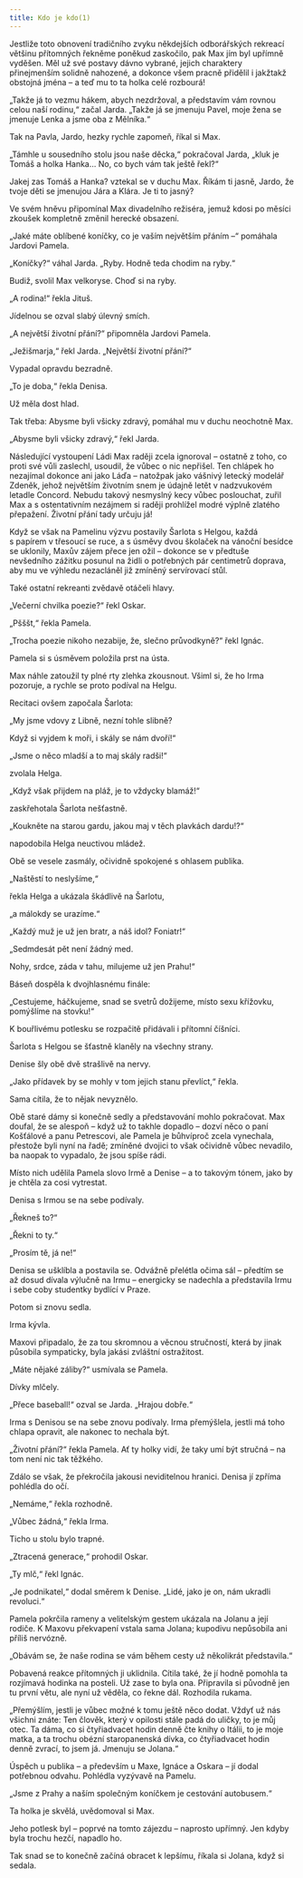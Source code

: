 ```yaml
---
title: Kdo je kdo(1)
---
```


Jestliže toto obnovení tradičního zvyku někdejších odborářských rekreací většinu přítomných řekněme poněkud zaskočilo, pak Max jím byl upřímně vyděšen. Měl už své postavy dávno vybrané, jejich charaktery přinejmenším solidně nahozené, a dokonce všem pracně přidělil i jakžtakž obstojná jména – a teď mu to ta holka celé rozbourá!

  

„Takže já to vezmu hákem, abych nezdržoval, a představím vám rovnou celou naší rodinu,“ začal Jarda. „Takže já se jmenuju Pavel, moje žena se jmenuje Lenka a jsme oba z Mělníka.“

Tak na Pavla, Jardo, hezky rychle zapomeň, říkal si Max.

„Támhle u sousedního stolu jsou naše děcka,“ pokračoval Jarda, „kluk je Tomáš a holka Hanka… No, co bych vám tak ještě řekl?“

Jakej zas Tomáš a Hanka? vztekal se v duchu Max. Říkám ti jasně, Jardo, že tvoje děti se jmenujou Jára a Klára. Je ti to jasný?

Ve svém hněvu připomínal Max divadelního režiséra, jemuž kdosi po měsíci zkoušek kompletně změnil herecké obsazení.

„Jaké máte oblíbené koníčky, co je vaším největším přáním –“ pomáhala Jardovi Pamela.

„Koníčky?“ váhal Jarda. „Ryby. Hodně teda chodim na ryby.“

Budiž, svolil Max velkoryse. Choď si na ryby.

„A rodina!“ řekla Jituš.

Jídelnou se ozval slabý úlevný smích.

„A největší životní přání?“ připomněla Jardovi Pamela.

„Ježišmarja,“ řekl Jarda. „Největší životní přání?“

Vypadal opravdu bezradně.

„To je doba,“ řekla Denisa.

Už měla dost hlad.

Tak třeba: Abysme byli všicky zdravý, pomáhal mu v duchu neochotně Max.

„Abysme byli všicky zdravý,“ řekl Jarda.

Následující vystoupení Ládi Max raději zcela ignoroval – ostatně z toho, co proti své vůli zaslechl, usoudil, že vůbec o nic nepřišel. Ten chlápek ho nezajímal dokonce ani jako Láďa – natožpak jako vášnivý letecký modelář Zdeněk, jehož největším životním snem je údajně letět v nadzvukovém letadle Concord. Nebudu takový nesmyslný kecy vůbec poslouchat, zuřil Max a s ostentativním nezájmem si raději prohlížel modré výplně zlatého přepažení. Životní přání tady určuju já!

Když se však na Pamelinu výzvu postavily Šarlota s Helgou, každá s papírem v třesoucí se ruce, a s úsměvy dvou školaček na vánoční besídce se uklonily, Maxův zájem přece jen ožil – dokonce se v předtuše nevšedního zážitku posunul na židli o potřebných pár centimetrů doprava, aby mu ve výhledu nezacláněl již zmíněný servírovací stůl.

Také ostatní rekreanti zvědavě otáčeli hlavy.

„Večerní chvilka poezie?“ řekl Oskar.

„Pšššt,“ řekla Pamela.

„Trocha poezie nikoho nezabije, že, slečno průvodkyně?“ řekl Ignác.

Pamela si s úsměvem položila prst na ústa.

Max náhle zatoužil ty plné rty zlehka zkousnout. Všiml si, že ho Irma pozoruje, a rychle se proto podíval na Helgu.

Recitaci ovšem započala Šarlota:

„My jsme vdovy z Libně, nezní tohle slibně?

Když si vyjdem k moři, i skály se nám dvoří!“

„Jsme o něco mladší a to maj skály radši!“

zvolala Helga.

„Když však přijdem na pláž, je to vždycky blamáž!“

zaskřehotala Šarlota nešťastně.

„Koukněte na starou gardu, jakou maj v těch plavkách dardu!?“

napodobila Helga neuctivou mládež.

Obě se vesele zasmály, očividně spokojené s ohlasem publika.

„Naštěstí to neslyšíme,“

řekla Helga a ukázala škádlivě na Šarlotu,

„a málokdy se urazíme.“

„Každý muž je už jen bratr, a náš idol? Foniatr!“

„Sedmdesát pět není žádný med.

Nohy, srdce, záda v tahu, milujeme už jen Prahu!“

Báseň dospěla k dvojhlasnému finále:

„Cestujeme, háčkujeme, snad se svetrů dožijeme, místo sexu křížovku, pomýšlíme na stovku!“

K bouřlivému potlesku se rozpačitě přidávali i přítomní číšníci.

Šarlota s Helgou se šťastně klaněly na všechny strany.

Denise šly obě dvě strašlivě na nervy.

„Jako přídavek by se mohly v tom jejich stanu převlíct,“ řekla.

Sama cítila, že to nějak nevyznělo.

Obě staré dámy si konečně sedly a představování mohlo pokračovat. Max doufal, že se alespoň – když už to takhle dopadlo – dozví něco o paní Košťálové a panu Petrescovi, ale Pamela je bůhvíproč zcela vynechala, přestože byli nyní na řadě; zmíněné dvojici to však očividně vůbec nevadilo, ba naopak to vypadalo, že jsou spíše rádi.

Místo nich udělila Pamela slovo Irmě a Denise – a to takovým tónem, jako by je chtěla za cosi vytrestat.

Denisa s Irmou se na sebe podívaly.

„Řekneš to?“

„Řekni to ty.“

„Prosím tě, já ne!“

Denisa se ušklíbla a postavila se. Odvážně přelétla očima sál – předtím se až dosud dívala výlučně na Irmu – energicky se nadechla a představila Irmu i sebe coby studentky bydlící v Praze.

Potom si znovu sedla.

Irma kývla.

Maxovi připadalo, že za tou skromnou a věcnou stručností, která by jinak působila sympaticky, byla jakási zvláštní ostražitost.

„Máte nějaké záliby?“ usmívala se Pamela.

Dívky mlčely.

„Přece baseball!“ ozval se Jarda. „Hrajou dobře.“

Irma s Denisou se na sebe znovu podívaly. Irma přemýšlela, jestli má toho chlapa opravit, ale nakonec to nechala být.

„Životní přání?“ řekla Pamela. Ať ty holky vidí, že taky umí být stručná – na tom není nic tak těžkého.

Zdálo se však, že překročila jakousi neviditelnou hranici. Denisa jí zpříma pohlédla do očí.

„Nemáme,“ řekla rozhodně.

„Vůbec žádná,“ řekla Irma.

Ticho u stolu bylo trapné.

„Ztracená generace,“ prohodil Oskar.

„Ty mlč,“ řekl Ignác.

„Je podnikatel,“ dodal směrem k Denise. „Lidé, jako je on, nám ukradli revoluci.“

Pamela pokrčila rameny a velitelským gestem ukázala na Jolanu a její rodiče. K Maxovu překvapení vstala sama Jolana; kupodivu nepůsobila ani příliš nervózně.

„Obávám se, že naše rodina se vám během cesty už několikrát představila.“

Pobavená reakce přítomných ji uklidnila. Cítila také, že jí hodně pomohla ta rozjímavá hodinka na posteli. Už zase to byla ona. Připravila si původně jen tu první větu, ale nyní už věděla, co řekne dál. Rozhodila rukama.

„Přemýšlím, jestli je vůbec možné k tomu ještě něco dodat. Vždyť už nás všichni znáte: Ten člověk, který v opilosti stále padá do uličky, to je můj otec. Ta dáma, co si čtyřiadvacet hodin denně čte knihy o Itálii, to je moje matka, a ta trochu obézní staropanenská dívka, co čtyřiadvacet hodin denně zvrací, to jsem já. Jmenuju se Jolana.“

Úspěch u publika – a především u Maxe, Ignáce a Oskara – jí dodal potřebnou odvahu. Pohlédla vyzývavě na Pamelu.

„Jsme z Prahy a naším společným koníčkem je cestování autobusem.“

Ta holka je skvělá, uvědomoval si Max.

Jeho potlesk byl – poprvé na tomto zájezdu – naprosto upřímný. Jen kdyby byla trochu hezčí, napadlo ho.

Tak snad se to konečně začíná obracet k lepšímu, říkala si Jolana, když si sedala.
